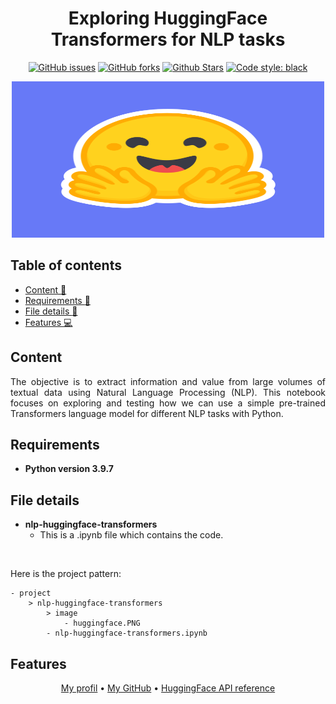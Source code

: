 <h1 align="center">Exploring HuggingFace Transformers for NLP tasks</h1> 

<p align="center"> 
<a href="https://github.com/lprtk/nlp-huggingface-transformers/issues"><img alt="GitHub issues" src="https://img.shields.io/github/issues/lprtk/nlp-huggingface-transformers"></a> 
<a href="https://github.com/lprtk/nlp-huggingface-transformers/network"><img alt="GitHub forks" src="https://img.shields.io/github/forks/lprtk/nlp-huggingface-transformers"></a> 
<a href="https://github.com/lprtk/nlp-huggingface-transformers/stargazers"><img alt="Github Stars" src="https://img.shields.io/github/stars/lprtk/nlp-huggingface-transformers"></a> 
<a href="https://github.com/lprtk/nlp-huggingface-transformers/"><img alt="Code style: black" src="https://img.shields.io/badge/code%20style-black-000000.svg"></a> 
</p>


<p align="center">
<img alt="MAP_i94 " src="image/huggingface.PNG" width="500" height="250">
</p>


## Table of contents
* [Content :mag_right:](#Content)
* [Requirements :page_with_curl:](#Requirements)
* [File details :open_file_folder:](#File-details)
* [Features :computer:](#Features) 

<a id="section01"></a> 
## Content 

<p align="justify">The objective is to extract information and value from large volumes of textual data using Natural Language Processing (NLP). This notebook focuses on exploring and testing how we can use a simple pre-trained Transformers language model for different NLP tasks with Python.<p>

<a id="section02"></a> 
## Requirements
* **Python version 3.9.7** 


<a id="section03"></a> 
## File details
* **nlp-huggingface-transformers**
  * This is a .ipynb file which contains the code. 

</br> 

Here is the project pattern: 
```
- project
    > nlp-huggingface-transformers
        > image 
            - huggingface.PNG
        - nlp-huggingface-transformers.ipynb
```

<a id="section04"></a> 
## Features 
<p align="center"><a href="https://github.com/lprtk/lprtk">My profil</a> • 
<a href="https://github.com/lprtk/lprtk">My GitHub</a> • 
<a href="https://huggingface.co/transformers/v3.0.2/main_classes/pipelines.html">HuggingFace API reference</a>
</p>
